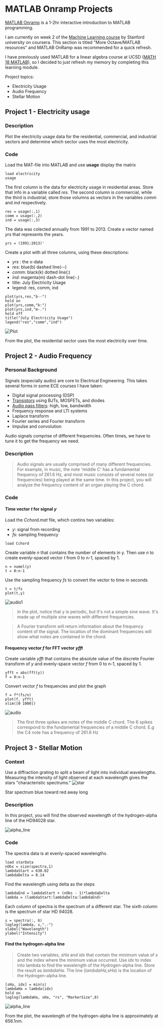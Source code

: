 # MATLAB Onramp Projects

[MATLAB Onramp](https://matlabacademy.mathworks.com/) is a 1-2hr interactive introduction to MATLAB programming.

I am currently on week 2 of the [Machine Learning course](https://www.coursera.org/learn/machine-learning/home/welcome) by Stanford university on coursera. This section is titled "More Octave/MATLAB resources" and MATLAB OnRamp was recommended for a quick refresh.

I have previously used MATLAB for a linear algebra course at UCSD ([MATH 18 MATLAB](https://www.math.ucsd.edu/~math18/)), so I decided to just refresh my memory by completing this learning module.

Project topics:
- Electricity Usage
- Audio Frequency
- Stellar Motion

## Project 1 - Electricity usage
### Description
Plot the electricity usage data for the residential, commercial, and industrial sectors and determine which sector uses the most electricity.

### Code

Load the MAT-file into MATLAB and use **usage** display the matrix
```
load electricity
usage
```

The first column is the data for electricity usage in residential areas. Store that info in a variable called *res*. The second column is commercial, while the third is industrial; store those volumns as vectors in the variables *comm* and *ind* respectively.
```
res = usage(:,1)
comm = usage(:,2)
ind = usage(:,3)
```

The data  was colected annually from 1991 to 2013. Create a vector named *yrs* that represents the years.
```
yrs = (1991:2013)'
```

Create a plot with all three columns, using these descriptions:
- *yrs* : the x-data
- *res*: blue(b) dashed line(--)
- *comm*: black(k) dotted line(:)
- *ind*: magenta(m) dash-dot line(-.)
- title: July Electricity Usage
- legend: res, comm, ind
```
plot(yrs,res,"b--")
hold on
plot(yrs,comm,"k:")
plot(yrs,ind,"m-.")
hold off
title("July Electricity Usage")
legend("res","comm","ind")
```
![Plot](ElectricityUsage.JPG)

From the plot, the residential sector uses the most electricity over time.

## Project 2 - Audio Frequency
### Personal Background
Signals (especially audio) are core to Electrical Engineering. This takes several forms in some ECE courses I have taken:
- Digital signal processing (DSP)
- [Transistors](https://www.elprocus.com/difference-between-bjt-and-mosfet/) using BJTs, MOSFETs, and diodes 
- [Audio pass filters](https://theproaudiofiles.com/audio-pass-filters/#:~:text=An%20audio%20pass%20filter%20attenuates%20an%20entire%20range%20of%20frequencies.&text=A%20high%2Dpass%20filter%20(HPF,to%20pass%20through%20the%20filter.)): high, low, bandwidth 
- Frequency response and LTI systems
- Laplace transform
- Fourier series and Fourier transform
- Impulse and convolution

Audio signals comprise of different frequencies. Often times, we have to tune it to get the frequency we need.

### Description
> Audio signals are usually comprised of many different frequencies. For example, in music, the note 'middle C' has a fundamental frequency of 261.6 Hz, and most music consists of several notes (or frequencies) being played at the same time. In this project, you will analyze the frequency content of an organ playing the C chord.

### Code
#### Time vector *t* for signal *y*
Load the *Cchord.mat* file, which contins two variables:
- *y*: signal from recording
- *fs*: sampling frequency
```
load Cchord
```

Create variable *n* that contains the number of elements in y. Then use *n* to create evenly-spaced vector *t* from 0 to n-1, spaced by 1.
```
n = numel(y)
t = 0:n-1
```
Use the sampling frequency *fs* to convert the vector to time in seconds
```
t = t/fs
plot(t,y)
```
![audio1](Audio1.JPG)

> In the plot, notice that y is periodic, but it's not a simple sine wave. It's made up of multiple sine waves with different frequencies.

> A Fourier transform will return information about the frequency content of the signal. The location of the dominant frequencies will show what notes are contained in the chord.

#### Frequency vector *f* for FFT vector *yfft*
Create variable *yfft* that contains the absolute value of the discrete Fourier transform of *y* and evenly-space vector *f* from 0 to n-1, spaced by 1.

```
yfft = abs(fft(y))
f = 0:n-1
```
Convert vector *f* to frequencies and plot the graph
```
f = f*(fs/n)
plot(f, yfft)
xlim([0 1000])
```
![audio](Audio2.JPG)

> The first three spikes are notes of the middle C chord. The 6 spikes correspond to the fundamental frequencies of a middle C chord. E.g the C4 note has a frequency of 261.6 Hz

## Project 3 - Stellar Motion

### Context
Use a diffraction grating to split a beam of light into individual wavelengths. Measuring the intensity of light observed at each wavelength gives the stars "characteristic spectrums."
![star](StellarMotion.JPG)

Star spectrum blue toward
red away long

### Description
In this project, you will find the observed wavelength of the hydrogen-alpha line of the HD94028 star.

![alpha_line](AlphaLine.JPG)

### Code
The spectra data is at evenly-spaced wavelengths.

```
load starData
nObs = size(spectra,1)
lambdaStart = 630.02
lambdaDelta = 0.14
```

Find the wavelength using delta as the steps
```
lambdaEnd = lambdaStart + (nObs - 1)*lambdaDelta
lambda = (lambdaStart:lambdaDelta:lambdaEnd)'
```
Each column of spectra is the spectrum of a different star. The sixth column is the spectrum of star HD 94028.
```
s = spectra(:, 6)
loglog(lambda, s,".-")
xlabel("Wavelength")
ylabel("Intensity")
```

#### Find the hydrogen-alpha line
>Create two variables, *sHa* and *idx* that contain the minimum value of *s* and the index where the minimum value occurred. Use *idx* to index into lambda to find the wavelength of the Hydrogen-alpha line. Store the result as *lambdaHa*. The line (*lambdaHa*,*sHa*) is the location of the Hydrogen-alpha line.

```
[sHa, idx] = min(s)
lambdaHa = lambda(idx)
hold on
loglog(lambdaHa, sHa, "rs", "MarkerSize",8)
```

![alpha_line](AlphaLineLocation.JPG)

From the plot, the wavelength of the hydrogen-alpha line is approximately at 656.1nm.